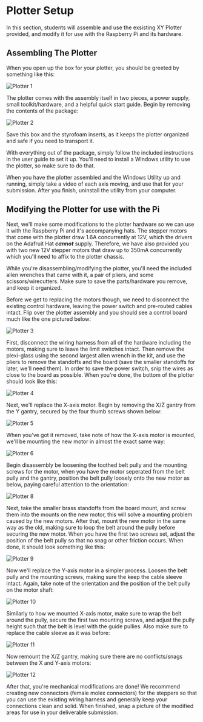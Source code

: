 # Plotter Setup

In this section, students will assemble and use the exsisting XY Plotter provided, and modify it for use with the Raspberry Pi and its hardware.

## Assembling The Plotter

When you open up the box for your plotter, you should be greeted by something like this:

![Plotter 1](./resources/plotter1.jpg)

The plotter comes with the assembly itself in two pieces, a power supply, small toolkit/hardware, and a helpful quick start guide. Begin by removing the contents of the package:

![Plotter 2](./resources/plotter2.jpg)

Save this box and the styrofoam inserts, as it keeps the plotter organized and safe if you need to transport it.

With everything out of the package, simply follow the included instructions in the user guide to set it up. You'll need to install a Windows utility to use the plotter, so make sure to do that.

When you have the plotter assembled and the Windows Utility up and running, simply take a video of each axis moving, and use that for your submission. After you finish, uninstall the utility from your computer.

## Modifying the Plotter for use with the Pi

Next, we'll make some modifications to the plotter hardware so we can use it with the Raspberry Pi and it's accompanying hats. The stepper motors that come with the plotter draw 1.6A concurrently at 12V, which the drivers on the Adafruit Hat ***cannot*** supply. Therefore, we have also provided you with two new 12V stepper motors that draw up to 350mA concurrently which you'll need to affix to the plotter chassis.

While you're disassembling/modifying the plotter, you'll need the included allen wrenches that came with it, a pair of pliers, and some scissors/wirecutters. Make sure to save the parts/hardware you remove, and keep it organized.

Before we get to replacing the motors though, we need to disconnect the existing control hardware, leaving the power switch and pre-routed cables intact. Flip over the plotter assembly and you should see a control board much like the one pictured below:

![Plotter 3](./resources/plotter3.jpg)

First, disconnect the wiring harness from all of the hardware including the motors, making sure to leave the limit switches intact. Then remove the plexi-glass using the second largest allen wrench in the kit, and use the pliers to remove the standoffs and the board (save the smaller standoffs for later, we'll need them). In order to save the power switch, snip the wires as close to the board as possible. When you're done, the bottom of the plotter should look like this:

![Plotter 4](./resources/plotter4.jpg)

Next, we'll replace the X-axis motor. Begin by removing the X/Z gantry from the Y gantry, secured by the four thumb screws shown below:

![Plotter 5](./resources/plotter5.jpg)

When you've got it removed, take note of how the X-axis motor is mounted, we'll be mounting the new motor in almost the exact same way: 

![Plotter 6](./resources/plotter6.jpg)

Begin disassembly be loosening the toothed belt pully and the mounting screws for the motor, when you have the motor seperated from the belt pully and the gantry, position the belt pully loosely onto the new motor as below, paying careful attention to the orientation:

![Plotter 8](./resources/plotter8.jpg)

Next, take the smaller brass standoffs from the board mount, and screw them into the mounts on the new motor, this will solve a mounting problem caused by the new motors. After that, mount the new motor in the same way as the old, making sure to loop the belt around the pully before securing the new motor. When you have the first two screws set, adjust the position of the belt pully so that no snag or other friction occurs. When done, it should look something like this:

![Plotter 9](./resources/plotter9.jpg)

Now we'll replace the Y-axis motor in a simpler process. Loosen the belt pully and the mounting screws, making sure the keep the cable sleeve intact. Again, take note of the orientation and the position of the belt pully on the motor shaft:

![Plotter 10](./resources/plotter10.jpg)

Similarly to how we mounted X-axis motor, make sure to wrap the belt around the pully, secure the first two mounting screws, and adjust the pully height such that the belt is level with the guide pullies. Also make sure to replace the cable sleeve as it was before:

![Plotter 11](./resources/plotter11.jpg)

Now remount the X/Z gantry, making sure there are no conflicts/snags between the X and Y-axis motors:

![Plotter 12](./resources/plotter12.jpg)

After that, you're mechanical modifications are done! We recommend creating new connectors (female molex connectors) for the steppers so that you can use the existing wiring harness and generally keep your connections clean and solid. When finished, snap a picture of the modified areas for use in your deliverable submission.
